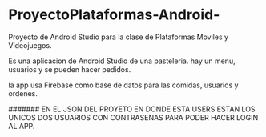 # ProyectoPlataformas-Android-
Proyecto de Android Studio para la clase de Plataformas Moviles y Videojuegos. 


Es una aplicacion de Android Studio de una pasteleria. hay un menu, usuarios y se pueden hacer pedidos.

la app usa Firebase como base de datos para las comidas, usuarios y ordenes.

#######
EN EL JSON DEL PROYETO EN DONDE ESTA USERS ESTAN LOS UNICOS DOS USUARIOS CON CONTRASENAS PARA PODER HACER LOGIN AL APP.

